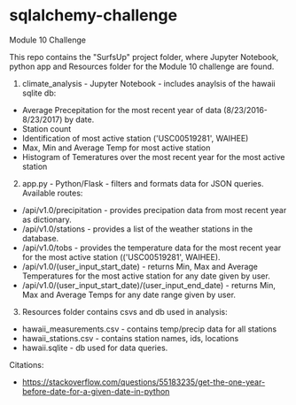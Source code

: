 # sqlalchemy-challenge
Module 10 Challenge

This repo contains the "SurfsUp" project folder, where Jupyter Notebook, python app and Resources folder for the Module 10 challenge are found.

1. climate_analysis - Jupyter Notebook - includes anaylsis of the hawaii sqlite db:
  - Average Precepitation for the most recent year of data (8/23/2016-8/23/2017) by date.
  - Station count
  - Identification of most active station ('USC00519281', WAIHEE)
  - Max, Min and Average Temp for most active station
  - Histogram of Temeratures over the most recent year for the most active station

2. app.py - Python/Flask - filters and formats data for JSON queries. Available routes:
  - /api/v1.0/precipitation - provides precipation data from most recent year as dictionary.
  - /api/v1.0/stations - provides a list of the weather stations in the database.
  - /api/v1.0/tobs - provides the temperature data for the most recent year for the most active station (('USC00519281', WAIHEE).
  - /api/v1.0/<start>(user_input_start_date) - returns Min, Max and Average Temperatures for the most active station for any date given by user.
  - /api/v1.0/<start>(user_input_start_date)/<end>(user_input_end_date) - returns Min, Max and Average Temps for any date range given by user.
  
 3. Resources folder contains csvs and db used in analysis:
  - hawaii_measurements.csv - contains temp/precip data for all stations
  - hawaii_stations.csv - contains station names, ids, locations
  - hawaii.sqlite - db used for data queries.




Citations:
- https://stackoverflow.com/questions/55183235/get-the-one-year-before-date-for-a-given-date-in-python
